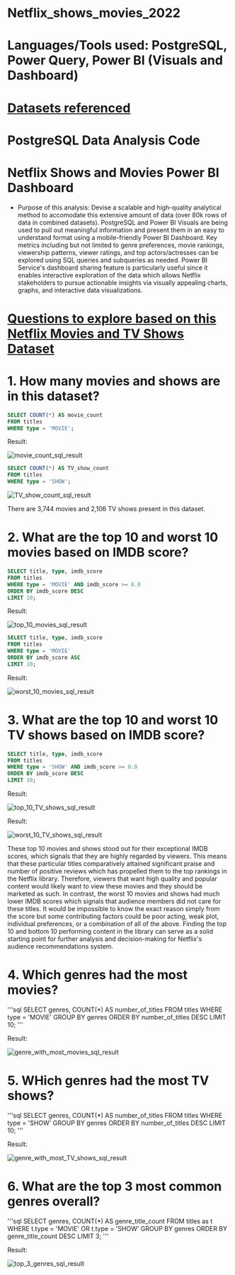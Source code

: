# **Netflix_shows_movies_2022**

# **Languages/Tools used**: PostgreSQL, Power Query, Power BI (Visuals and Dashboard) 
# [Datasets referenced](https://www.kaggle.com/datasets/victorsoeiro/netflix-tv-shows-and-movies?select=titles.csv)
# PostgreSQL Data Analysis Code
# Netflix Shows and Movies Power BI Dashboard 

* Purpose of this analysis: Devise a scalable and high-quality analytical method to accomodate this extensive amount of data (over 80k rows of data in combined datasets). PostgreSQL and Power BI Visuals are being used to pull out meaningful information and present them in an easy to understand format using a mobile-friendly Power BI Dashboard. Key metrics including but not limited to genre preferences, movie rankings, viewership patterns, viewer ratings, and top actors/actresses can be explored using SQL queries and subqueries as needed. Power BI Service's dashboard sharing feature is particularly useful since it enables interactive exploration of the data which allows Netflix stakeholders to pursue actionable insights via visually appealing charts, graphs, and interactive data visualizations.

# <ins> Questions to explore based on this Netflix Movies and TV Shows Dataset  </ins>

# 1. How many movies and shows are in this dataset?
```sql 
SELECT COUNT(*) AS movie_count
FROM titles
WHERE type = 'MOVIE';
```

Result: 

![movie_count_sql_result](https://github.com/user-attachments/assets/5caf77f0-ab3a-43ca-a4ac-1f586ba59ccd)

```sql 
SELECT COUNT(*) AS TV_show_count
FROM titles
WHERE type = 'SHOW';
```

![TV_show_count_sql_result](https://github.com/user-attachments/assets/4e352ae8-1534-4a63-b208-28130eecb67a)

There are 3,744 movies and 2,106 TV shows present in this dataset. 

# 2. What are the top 10 and worst 10 movies based on IMDB score?
```sql 
SELECT title, type, imdb_score
FROM titles
WHERE type = 'MOVIE' AND imdb_score >= 8.0
ORDER BY imdb_score DESC
LIMIT 10;
```

Result: 

![top_10_movies_sql_result](https://github.com/user-attachments/assets/61339d08-79b7-4174-badc-96aede118b8c)

```sql 
SELECT title, type, imdb_score
FROM titles
WHERE type = 'MOVIE'
ORDER BY imdb_score ASC
LIMIT 10;
```

Result:

![worst_10_movies_sql_result](https://github.com/user-attachments/assets/9fbabaf1-0c09-4d7d-999f-42c20b455639)

# 3. What are the top 10 and worst 10 TV shows based on IMDB score?

```sql 
SELECT title, type, imdb_score
FROM titles
WHERE type = 'SHOW' AND imdb_score >= 8.0
ORDER BY imdb_score DESC
LIMIT 10;
```

Result:

![top_10_TV_shows_sql_result](https://github.com/user-attachments/assets/25f8bc9a-317e-4032-bd47-5f9d8bb9fec2)

Result:

![worst_10_TV_shows_sql_result](https://github.com/user-attachments/assets/a7c3fd57-30b4-4176-b84a-e58f204d1420)

These top 10 movies and shows stood out for their exceptional IMDB scores, which signals that they are highly regarded by viewers. This means that these particular titles comparatively attained significant praise and number of positive reviews which has propelled them to the top rankings in the Netflix library. Therefore, viewers that want high quality and popular content would likely want to view these movies and they should be marketed as such. In contrast, the worst 10 movies and shows had much lower IMDB scores which signals that audience members did not care for these titles. It would be impossible to know the exact reason simply from the score but some contributing factors could be poor acting, weak plot, individual preferences, or a combination of all of the above. Finding the top 10 and bottom 10 performing content in the library can serve as a solid starting point for further analysis and decision-making for Netflix's audience recommendations system.

# 4. Which genres had the most movies? 

'''sql
SELECT genres, 
COUNT(*) AS number_of_titles
FROM titles 
WHERE type = 'MOVIE'
GROUP BY genres
ORDER BY number_of_titles DESC
LIMIT 10;
'''

Result:

![genre_with_most_movies_sql_result](https://github.com/user-attachments/assets/477f57c7-7bb9-4318-8ffa-5232798a722a)

# 5. WHich genres had the most TV shows?

'''sql
SELECT genres, 
COUNT(*) AS number_of_titles
FROM titles 
WHERE type = 'SHOW'
GROUP BY genres
ORDER BY number_of_titles DESC
LIMIT 10;
'''

Result:

![genre_with_most_TV_shows_sql_result](https://github.com/user-attachments/assets/dddd06f0-2e3d-4d0b-8832-c7892be200f2)

# 6. What are the top 3 most common genres overall?

'''sql
SELECT genres, 
COUNT(*) AS genre_title_count
FROM titles as t 
WHERE t.type = 'MOVIE' OR t.type = 'SHOW'
GROUP BY genres
ORDER BY genre_title_count DESC
LIMIT 3;
'''

Result:

![top_3_genres_sql_result](https://github.com/user-attachments/assets/1600fa27-f26d-4b2e-b142-2525bb222a98)

